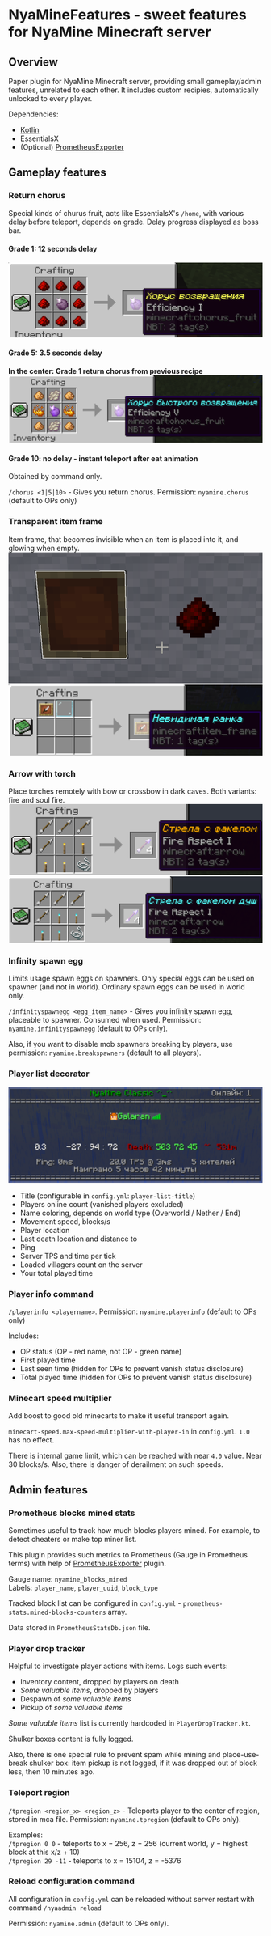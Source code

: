 # NyaMineFeatures - sweet features for NyaMine Minecraft server

## Overview
Paper plugin for NyaMine Minecraft server, providing small gameplay/admin features, unrelated to each other.
It includes custom recipies, automatically unlocked to every player.

Dependencies:
* [Kotlin](https://github.com/galaran/KotlinMC)
* EssentialsX
* (Optional) [PrometheusExporter](https://github.com/sladkoff/minecraft-prometheus-exporter)

## Gameplay features

### Return chorus
Special kinds of churus fruit, acts like EssentialsX's `/home`, with various delay before teleport,
depends on grade. Delay progress displayed as boss bar.

#### Grade 1: 12 seconds delay
![](docs/images/chorus1.png)

#### Grade 5: 3.5 seconds delay
**In the center: Grade 1 return chorus from previous recipe**
![](docs/images/chorus5.png)

#### Grade 10: no delay - instant teleport after eat animation
Obtained by command only.

`/chorus <1|5|10>` - Gives you return chorus. Permission: `nyamine.chorus` (default to OPs only)

### Transparent item frame
Item frame, that becomes invisible when an item is placed into it, and glowing when empty.
![](docs/images/transparent_item_frame_demo.png)
![](docs/images/transparent_item_frame.png)

### Arrow with torch
Place torches remotely with bow or crossbow in dark caves. Both variants: fire and soul fire.
![](docs/images/arrow_with_torch_fire.png)
![](docs/images/arrow_with_torch_soul_fire.png)

### Infinity spawn egg
Limits usage spawn eggs on spawners. Only special eggs can be used on spawner (and not in world).
Ordinary spawn eggs can be used in world only.

`/infinityspawnegg <egg_item_name>` - Gives you infinity spawn egg, placeable to spawner. Consumed when used.
Permission: `nyamine.infinityspawnegg` (default to OPs only).

Also, if you want to disable mob spawners breaking by players, use permission: `nyamine.breakspawners` (default to all players).

### Player list decorator
![](docs/images/decorated_player_list.png)

* Title (configurable in `config.yml`: `player-list-title`)
* Players online count (vanished players excluded)
* Name coloring, depends on world type (Overworld / Nether / End)
* Movement speed, blocks/s
* Player location
* Last death location and distance to
* Ping
* Server TPS and time per tick
* Loaded villagers count on the server
* Your total played time

### Player info command
`/playerinfo <playername>`. Permission: `nyamine.playerinfo` (default to OPs only)

Includes:
* OP status (OP - red name, not OP - green name)
* First played time
* Last seen time (hidden for OPs to prevent vanish status disclosure)
* Total played time (hidden for OPs to prevent vanish status disclosure)

### Minecart speed multiplier
Add boost to good old minecarts to make it useful transport again.

`minecart-speed.max-speed-multiplier-with-player-in` in `config.yml`. `1.0` has no effect.

There is internal game limit, which can be reached with near `4.0` value. Near 30 blocks/s.
Also, there is danger of derailment on such speeds.

## Admin features

### Prometheus blocks mined stats
Sometimes useful to track how much blocks players mined.
For example, to detect cheaters or make top miner list.

This plugin provides such metrics to Prometheus (Gauge in Prometheus terms) with help of
[PrometheusExporter](https://github.com/sladkoff/minecraft-prometheus-exporter) plugin.

Gauge name: `nyamine_blocks_mined`  
Labels: `player_name`, `player_uuid`, `block_type`

Tracked block list can be configured in `config.yml` - `prometheus-stats.mined-blocks-counters` array.

Data stored in `PrometheusStatsDb.json` file.

### Player drop tracker
Helpful to investigate player actions with items. Logs such events:

* Inventory content, dropped by players on death
* _Some valuable items_, dropped by players
* Despawn of _some valuable items_
* Pickup of _some valuable items_

_Some valuable items_ list is currently hardcoded in `PlayerDropTracker.kt`.

Shulker boxes content is fully logged.

Also, there is one special rule to prevent spam while mining and place-use-break shulker box:
item pickup is not logged, if it was dropped out of block less, then 10 minutes ago.

### Teleport region
`/tpregion <region_x> <region_z>` - Teleports player to the center of region, stored in mca file.
Permission: `nyamine.tpregion` (default to OPs only).

Examples:  
`/tpregion 0 0` - teleports to x = 256, z = 256 (current world, y = highest block at this x/z + 10)  
`/tpregion 29 -11` - teleports to x = 15104, z = -5376

### Reload configuration command
All configuration in `config.yml` can be reloaded without server restart with command `/nyaadmin reload`

Permission: `nyamine.admin` (default to OPs only).
